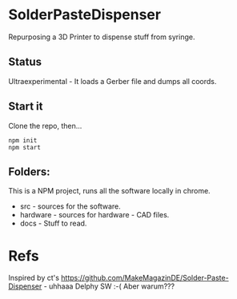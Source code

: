 # SolderPasteDispenser

Repurposing a 3D Printer to dispense stuff from syringe.

## Status

Ultraexperimental - It loads a Gerber file and dumps all coords.

## Start it

Clone the repo, then...

```
npm init
npm start
```

## Folders:

This is a NPM project, runs all the software locally in chrome.

* src - sources for the software.
* hardware - sources for hardware - CAD files.
* docs - Stuff to read.

# Refs

Inspired by ct's https://github.com/MakeMagazinDE/Solder-Paste-Dispenser - uhhaaa Delphy SW :-( Aber warum???
